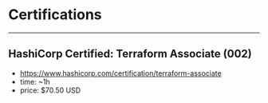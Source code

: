 # Certifications

---

## HashiCorp Certified: Terraform Associate (002)
* https://www.hashicorp.com/certification/terraform-associate
* time: ~1h
* price: $70.50 USD

